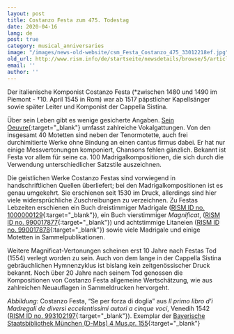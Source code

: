 ```yaml
---
layout: post
title: Costanzo Festa zum 475. Todestag
date: 2020-04-16
lang: de
post: true
category: musical_anniversaries
image: "/images/news-old-website/csm_Festa_Costanzo_475_33012218ef.jpg"
old_url: http://www.rism.info/de/startseite/newsdetails/browse/5/article/64/the-475th-anniversary-of-the-death-of-costanzo-festa.html
email: ''
author: ''
---
```


Der italienische Komponist Costanzo Festa (\*zwischen 1480 und 1490 im Piemont - †10. April 1545 in Rom) war ab 1517 päpstlicher Kapellsänger sowie später Leiter und Komponist der Cappella Sistina.

Über sein Leben gibt es wenige gesicherte Angaben. [Sein Oeuvre](https://opac.rism.info/search?View=rism&author=Festa+costanzo){:target="_blank"} umfasst zahlreiche Vokalgattungen. Von den insgesamt 40 Motetten sind neben der Tenormotette, auch frei durchimitierte Werke ohne Bindung an einen cantus firmus dabei. Er hat nur einige Messvertonungen komponiert, Chansons fehlen gänzlich. Bekannt ist Festa vor allem für seine ca. 100 Madrigalkompositionen, die sich durch die Verwendung unterschiedlicher Satzstile auszeichnen.

Die geistlichen Werke Costanzo Festas sind vorwiegend in handschriftlichen Quellen überliefert; bei den Madrigalkompositionen ist es genau umgekehrt. Sie erschienen seit 1530 im Druck, allerdings sind hier viele widersprüchliche Zuschreibungen zu verzeichnen. Zu Festas Lebzeiten erschienen ein Buch dreistimmiger Madrigale ([RISM ID no. 1000000129](https://opac.rism.info/search?id=1000000129&View=rism){:target="_blank"}), ein Buch vierstimmiger _Magnificat_, ([RISM ID no. 990017877](https://opac.rism.info/search?id=990017877&View=rism){:target="_blank"}) und achtstimmige Litaneien ([RISM ID no. 990017878](https://opac.rism.info/search?id=990017878&View=rism){:target="_blank"}) sowie viele Madrigale und einige Motetten in Sammelpublikationen.

Weitere Magnificat-Vertonungen scheinen erst 10 Jahre nach Festas Tod (1554) verlegt worden zu sein. Auch von dem lange in der Cappella Sistina gebräuchlichen Hymnenzyklus ist bislang kein zeitgenössischer Druck bekannt. Noch über 20 Jahre nach seinem Tod genossen die Kompositionen von Costanzo Festa allgemeine Wertschätzung, wie aus zahlreichen Neuauflagen in Sammeldrucken hervorgeht.


_Abbildung_: Costanzo Festa, “Se per forza di doglia” aus _Il primo libro d'i Madregali de diversi eccelentissimi autori a cinque voci_, Venedih 1542 ([RISM ID no. 993102197](https://opac.rism.info/search?id=993102197&View=rism){:target="_blank"}).
Exemplar der [Bayerische Staatsbibliothek München (D-Mbs) 4 Mus.pr. 155](http://mdz-nbn-resolving.de/urn:nbn:de:bvb:12-bsb00080881-2){:target="_blank"}
